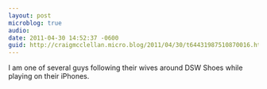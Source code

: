 ```yaml
---
layout: post
microblog: true
audio: 
date: 2011-04-30 14:52:37 -0600
guid: http://craigmcclellan.micro.blog/2011/04/30/t64431987510870016.html
---
```

I am one of several guys following their wives around DSW Shoes while playing on their iPhones.
